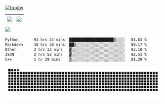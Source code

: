 [![trophy](https://github-profile-trophy.vercel.app/?username=ocss884&column=7)](https://github.com/ocss884)

| <img align="center" src="https://github-readme-stats.vercel.app/api?username=ocss884&show_icons=true&hide_border=true" /> | <img align="center" src="https://github-readme-streak-stats.herokuapp.com?user=ocss884&hide_border=true&date_format=M%20j%5B%2C%20Y%5D&ring=7EDDCF&fire=7EDDCF" /> |
| ------------------------------------------------------------ | ------------------------------------------------------------ |

![](https://komarev.com/ghpvc/?username=ocss884&color=brightgreen)

<!--START_SECTION:waka-->

```text
Python       93 hrs 34 mins  ████████████████████▒░░░░   81.63 %
Markdown     10 hrs 30 mins  ██▒░░░░░░░░░░░░░░░░░░░░░░   09.17 %
Other        3 hrs 33 mins   ▓░░░░░░░░░░░░░░░░░░░░░░░░   03.10 %
JSON         2 hrs 52 mins   ▓░░░░░░░░░░░░░░░░░░░░░░░░   02.51 %
C++          1 hr 29 mins    ▒░░░░░░░░░░░░░░░░░░░░░░░░   01.29 %
```

<!--END_SECTION:waka-->

<p align="center">
   <img src="https://github.com/ocss884/ocss884/blob/output/github-snake.svg" alt="snake">
</p>
